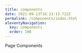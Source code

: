 ```yaml
---
title: components
date: 2021-09-13T16:13:13.722Z
permalink: /components/index.html
eleventyNavigation:
  key: components
  order: 100
---
```

Page Components